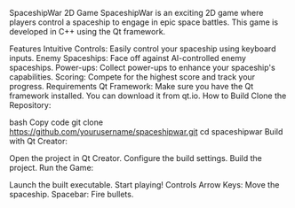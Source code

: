 SpaceshipWar 2D Game
SpaceshipWar is an exciting 2D game where players control a spaceship to engage in epic space battles. This game is developed in C++ using the Qt framework.

Features
Intuitive Controls: Easily control your spaceship using keyboard inputs.
Enemy Spaceships: Face off against AI-controlled enemy spaceships.
Power-ups: Collect power-ups to enhance your spaceship's capabilities.
Scoring: Compete for the highest score and track your progress.
Requirements
Qt Framework: Make sure you have the Qt framework installed. You can download it from qt.io.
How to Build
Clone the Repository:

bash
Copy code
git clone https://github.com/yourusername/spaceshipwar.git
cd spaceshipwar
Build with Qt Creator:

Open the project in Qt Creator.
Configure the build settings.
Build the project.
Run the Game:

Launch the built executable.
Start playing!
Controls
Arrow Keys: Move the spaceship.
Spacebar: Fire bullets.
